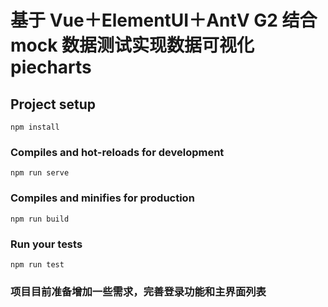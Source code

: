 # 基于 Vue＋ElementUI＋AntV G2 结合 mock 数据测试实现数据可视化   piecharts

## Project setup
```
npm install
```

### Compiles and hot-reloads for development
```
npm run serve
```

### Compiles and minifies for production
```
npm run build
```

### Run your tests
```
npm run test
```

### 项目目前准备增加一些需求，完善登录功能和主界面列表
